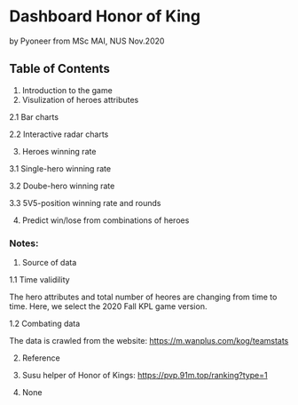 # Dashboard Honor of King
by Pyoneer from MSc MAI, NUS
Nov.2020

## Table of Contents
1. Introduction to the game
2. Visulization of heroes attributes

  2.1 Bar charts
  
  2.2 Interactive radar charts
  
3. Heroes winning rate

  3.1 Single-hero winning rate
  
  3.2 Doube-hero winning rate
  
  3.3 5V5-position winning rate and rounds
  
4. Predict win/lose from combinations of heroes

### Notes:
1. Source of data

  1.1 Time validility
  
  The hero attributes and total number of heores are changing from time to time. Here, we select the 2020 Fall KPL game version.
  
  1.2 Combating data
  
  The data is crawled from the website: https://m.wanplus.com/kog/teamstats
  
2. Reference

  1. Susu helper of Honor of Kings: https://pvp.91m.top/ranking?type=1
  
  2. None
